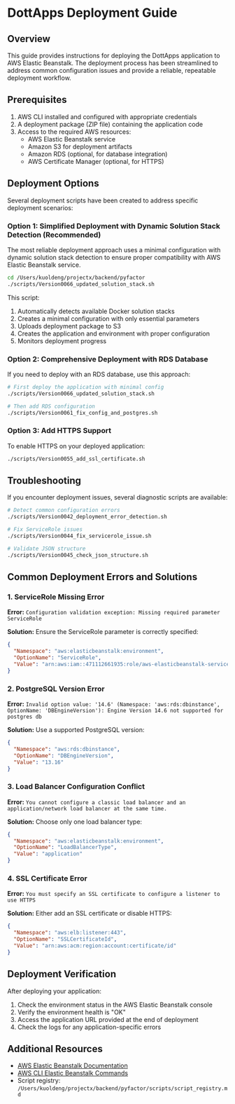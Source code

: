 # DottApps Deployment Guide

## Overview

This guide provides instructions for deploying the DottApps application to AWS Elastic Beanstalk. The deployment process has been streamlined to address common configuration issues and provide a reliable, repeatable deployment workflow.

## Prerequisites

1. AWS CLI installed and configured with appropriate credentials
2. A deployment package (ZIP file) containing the application code
3. Access to the required AWS resources:
   - AWS Elastic Beanstalk service
   - Amazon S3 for deployment artifacts
   - Amazon RDS (optional, for database integration)
   - AWS Certificate Manager (optional, for HTTPS)

## Deployment Options

Several deployment scripts have been created to address specific deployment scenarios:

### Option 1: Simplified Deployment with Dynamic Solution Stack Detection (Recommended)

The most reliable deployment approach uses a minimal configuration with dynamic solution stack detection to ensure proper compatibility with AWS Elastic Beanstalk service.

```bash
cd /Users/kuoldeng/projectx/backend/pyfactor
./scripts/Version0066_updated_solution_stack.sh
```

This script:
1. Automatically detects available Docker solution stacks
2. Creates a minimal configuration with only essential parameters
3. Uploads deployment package to S3
4. Creates the application and environment with proper configuration
5. Monitors deployment progress

### Option 2: Comprehensive Deployment with RDS Database

If you need to deploy with an RDS database, use this approach:

```bash
# First deploy the application with minimal config
./scripts/Version0066_updated_solution_stack.sh

# Then add RDS configuration
./scripts/Version0061_fix_config_and_postgres.sh
```

### Option 3: Add HTTPS Support

To enable HTTPS on your deployed application:

```bash
./scripts/Version0055_add_ssl_certificate.sh
```

## Troubleshooting

If you encounter deployment issues, several diagnostic scripts are available:

```bash
# Detect common configuration errors
./scripts/Version0042_deployment_error_detection.sh

# Fix ServiceRole issues
./scripts/Version0044_fix_servicerole_issue.sh

# Validate JSON structure
./scripts/Version0045_check_json_structure.sh
```

## Common Deployment Errors and Solutions

### 1. ServiceRole Missing Error

**Error:** `Configuration validation exception: Missing required parameter ServiceRole`

**Solution:** Ensure the ServiceRole parameter is correctly specified:
```json
{
  "Namespace": "aws:elasticbeanstalk:environment",
  "OptionName": "ServiceRole",
  "Value": "arn:aws:iam::471112661935:role/aws-elasticbeanstalk-service-role"
}
```

### 2. PostgreSQL Version Error

**Error:** `Invalid option value: '14.6' (Namespace: 'aws:rds:dbinstance', OptionName: 'DBEngineVersion'): Engine Version 14.6 not supported for postgres db`

**Solution:** Use a supported PostgreSQL version:
```json
{
  "Namespace": "aws:rds:dbinstance",
  "OptionName": "DBEngineVersion",
  "Value": "13.16"
}
```

### 3. Load Balancer Configuration Conflict

**Error:** `You cannot configure a classic load balancer and an application/network load balancer at the same time.`

**Solution:** Choose only one load balancer type:
```json
{
  "Namespace": "aws:elasticbeanstalk:environment",
  "OptionName": "LoadBalancerType",
  "Value": "application"
}
```

### 4. SSL Certificate Error

**Error:** `You must specify an SSL certificate to configure a listener to use HTTPS`

**Solution:** Either add an SSL certificate or disable HTTPS:
```json
{
  "Namespace": "aws:elb:listener:443",
  "OptionName": "SSLCertificateId",
  "Value": "arn:aws:acm:region:account:certificate/id"
}
```

## Deployment Verification

After deploying your application:

1. Check the environment status in the AWS Elastic Beanstalk console
2. Verify the environment health is "OK"
3. Access the application URL provided at the end of deployment
4. Check the logs for any application-specific errors

## Additional Resources

- [AWS Elastic Beanstalk Documentation](https://docs.aws.amazon.com/elasticbeanstalk/)
- [AWS CLI Elastic Beanstalk Commands](https://docs.aws.amazon.com/cli/latest/reference/elasticbeanstalk/index.html)
- Script registry: `/Users/kuoldeng/projectx/backend/pyfactor/scripts/script_registry.md`
